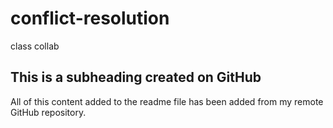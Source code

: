 # conflict-resolution
class collab

## This is a subheading created on GitHub

All of this content added to the readme file has been added from my remote GitHub repository.
